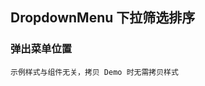 <div class="demo-header">
<p class="overviewicon">
  <span class="wapi-ui-dropdown-menu wapi-form-dropdown"/>
</p>

## DropdownMenu 下拉筛选排序

<mobile-uxlink widget-name="DropdownMenu"></mobile-uxlink>
</div>

### 弹出菜单位置

`示例样式与组件无关，拷贝 Demo 时无需拷贝样式`

<mobile-view link="dropdown-menu/direction"></mobile-view>

<br>
